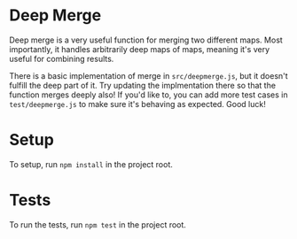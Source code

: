 # Deep Merge

Deep merge is a very useful function for merging two different maps.  Most importantly, it handles arbitrarily deep maps of maps, meaning it's very useful for combining results.

There is a basic implementation of merge in `src/deepmerge.js`, but it doesn't fulfill the deep part of it.  Try updating the implmentation there so that the function merges deeply also!  If you'd like to, you can add more test cases in `test/deepmerge.js` to make sure it's behaving as expected.  Good luck!

# Setup

To setup, run `npm install` in the project root.

# Tests

To run the tests, run `npm test` in the project root.

